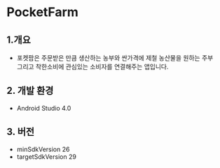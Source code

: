 # PocketFarm

## 1.개요
- 포켓팜은 주문받은 만큼 생산하는 농부와 싼가격에 제철 농산물을 원하는 주부  
그리고 착한소비에 관심있는 소비자를 연결해주는 앱입니다.

## 2. 개발 환경
- Android Studio 4.0

## 3. 버전
- minSdkVersion 26
- targetSdkVersion 29
